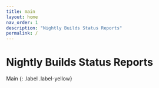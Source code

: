 ```yaml
---
title: main
layout: home
nav_order: 1
description: "Nightly Builds Status Reports"
permalink: /
---
```


# Nightly Builds Status Reports
Main
{: .label .label-yellow}